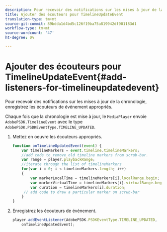 ```yaml
---
description: Pour recevoir des notifications sur les mises à jour de la chronologie, enregistrez les écouteurs de événement appropriés.
title: Ajouter des écouteurs pour TimelineUpdateEvent
translation-type: tm+mt
source-git-commit: 89bdda1d4bd5c126f19ba75a819942df901183d1
workflow-type: tm+mt
source-wordcount: '47'
ht-degree: 0%

---
```



# Ajouter des écouteurs pour TimelineUpdateEvent{#add-listeners-for-timelineupdatedevent}

Pour recevoir des notifications sur les mises à jour de la chronologie, enregistrez les écouteurs de événement appropriés.

Chaque fois que la chronologie est mise à jour, le `MediaPlayer` envoie `AdobePSDK.TimelineEvent` avec le type `AdobePSDK.PSDKEventType.TIMELINE_UPDATED`.
1. Mettez en oeuvre les écouteurs appropriés.

   ```js
   function onTimelineUpdatedEvent(event) { 
       var timelineMarkers = event.timeline.timelineMarkers; 
       //add code to remove old timeline markers from scrub-bar. 
       var range = player.playbackRange; 
       //iterate through the list of timelineMarkers 
       for(var i = 0; i < timelineMarkers.length; i++) 
       { 
           var markerLocalTime = timelineMarkers[i].localRange.begin; 
           var markerVirtualTime = timelineMarkers[i].virtualRange.begin; 
           var duration = timelineMarkers[i].duration; 
        // add code to draw a particular marker on scrub-bar 
       }      
   }
   ```

1. Enregistrez les écouteurs de événement.

   ```js
   player.addEventListener(AdobePSDK.PSDKEventType.TIMELINE_UPDATED,  
       onTimelineUpdatedEvent);
   ```

